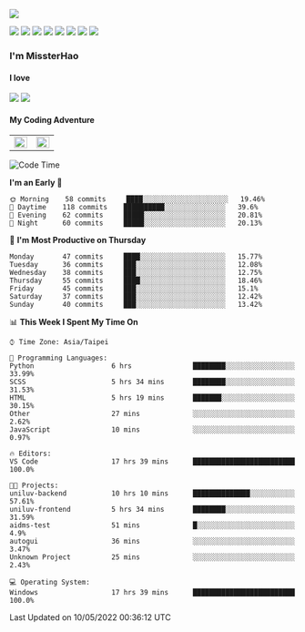 ![](https://komarev.com/ghpvc/?username=MissterHao&color=ff69b4)

[![](https://img.shields.io/badge/Amazon%20AWS-%23232F3E?logo=amazon-aws&logoColor=white&style=for-the-badge)](https://aws.amazon.com/)
[![](https://img.shields.io/badge/Python-3776AB?style=for-the-badge&logo=python&logoColor=white)](https://www.djangoproject.com/)
[![](https://img.shields.io/badge/Django-092E20?style=for-the-badge&logo=django&logoColor=white)](https://www.python.org/)
[![](https://img.shields.io/badge/Flask-000000?style=for-the-badge&logo=flask&logoColor=white)](https://flask.palletsprojects.com/en/2.1.x/)
[![](https://img.shields.io/badge/go-%2300ADD8.svg?&style=for-the-badge&logo=go&logoColor=white)](https://golang.org/)
[![](https://img.shields.io/badge/javascript-%23F7DF1E.svg?&style=for-the-badge&logo=javascript&logoColor=black)](https://www.javascript.com/)
[![](https://img.shields.io/badge/mysql-%234479A1.svg?&style=for-the-badge&logo=mysql&logoColor=white)](https://www.mysql.com/)
[![](https://img.shields.io/badge/docker-%232496ED.svg?&style=for-the-badge&logo=docker&logoColor=white)](https://www.docker.com/)

### I'm MissterHao

#### I love  
![](https://img.shields.io/badge/Netflix-E50914?style=for-the-badge&logo=netflix&logoColor=white)
![](https://img.shields.io/badge/YouTube-FF0000?style=for-the-badge&logo=youtube&logoColor=white)

#### My Coding Adventure
<!-- Readme stats -->
<!-- https://github.com/anuraghazra/github-readme-stats -->
<table>
<tr>
    <td valign="top" width="50%">
    <img src="https://github-readme-stats.vercel.app/api?username=MissterHao&hide_border=true&show_icons=true&locale=en" align="left" style="width: 100%" />
    </td>
    <td valign="top" width="50%">
    <img src="https://github-readme-stats.vercel.app/api/top-langs?username=MissterHao&hide_border=true&show_icons=true&locale=en&layout=compact" align="left" style="width: 100%" />
    </td>
</tr>
</table>  


<!--START_SECTION:waka-->
![Code Time](http://img.shields.io/badge/Code%20Time-314%20hrs%2020%20mins-blue)

**I'm an Early 🐤** 

```text
🌞 Morning    58 commits     ████░░░░░░░░░░░░░░░░░░░░░   19.46% 
🌆 Daytime    118 commits    ██████████░░░░░░░░░░░░░░░   39.6% 
🌃 Evening    62 commits     █████░░░░░░░░░░░░░░░░░░░░   20.81% 
🌙 Night      60 commits     █████░░░░░░░░░░░░░░░░░░░░   20.13%

```
📅 **I'm Most Productive on Thursday** 

```text
Monday       47 commits     ████░░░░░░░░░░░░░░░░░░░░░   15.77% 
Tuesday      36 commits     ███░░░░░░░░░░░░░░░░░░░░░░   12.08% 
Wednesday    38 commits     ███░░░░░░░░░░░░░░░░░░░░░░   12.75% 
Thursday     55 commits     ████░░░░░░░░░░░░░░░░░░░░░   18.46% 
Friday       45 commits     ███░░░░░░░░░░░░░░░░░░░░░░   15.1% 
Saturday     37 commits     ███░░░░░░░░░░░░░░░░░░░░░░   12.42% 
Sunday       40 commits     ███░░░░░░░░░░░░░░░░░░░░░░   13.42%

```


📊 **This Week I Spent My Time On** 

```text
⌚︎ Time Zone: Asia/Taipei

💬 Programming Languages: 
Python                   6 hrs               ████████░░░░░░░░░░░░░░░░░   33.99% 
SCSS                     5 hrs 34 mins       ████████░░░░░░░░░░░░░░░░░   31.53% 
HTML                     5 hrs 19 mins       ███████░░░░░░░░░░░░░░░░░░   30.15% 
Other                    27 mins             ░░░░░░░░░░░░░░░░░░░░░░░░░   2.62% 
JavaScript               10 mins             ░░░░░░░░░░░░░░░░░░░░░░░░░   0.97%

🔥 Editors: 
VS Code                  17 hrs 39 mins      █████████████████████████   100.0%

🐱‍💻 Projects: 
uniluv-backend           10 hrs 10 mins      ██████████████░░░░░░░░░░░   57.61% 
uniluv-frontend          5 hrs 34 mins       ████████░░░░░░░░░░░░░░░░░   31.59% 
aidms-test               51 mins             █░░░░░░░░░░░░░░░░░░░░░░░░   4.9% 
autogui                  36 mins             ░░░░░░░░░░░░░░░░░░░░░░░░░   3.47% 
Unknown Project          25 mins             ░░░░░░░░░░░░░░░░░░░░░░░░░   2.43%

💻 Operating System: 
Windows                  17 hrs 39 mins      █████████████████████████   100.0%

```


 Last Updated on 10/05/2022 00:36:12 UTC
<!--END_SECTION:waka-->

<!--
**MissterHao/MissterHao** is a ✨ _special_ ✨ repository because its `README.md` (this file) appears on your GitHub profile.

Here are some ideas to get you started:

- 🔭 I’m currently working on ...
- 🌱 I’m currently learning ...
- 👯 I’m looking to collaborate on ...
- 🤔 I’m looking for help with ...
- 💬 Ask me about ...
- 📫 How to reach me: ...
- 😄 Pronouns: ...
- ⚡ Fun fact: ...
-->
